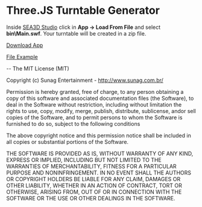 Three.JS Turntable Generator
==

Inside [SEA3D Studio](http://sea3d.poonya.com/studio)
 click in __App -> Load From File__ and select __bin\Main.swf__. Your turntable will be created in a zip file.

[Download App](https://github.com/sunag/sea3d_studio_sdk/raw/master/Apps/ThreeJS-Turntable/bin/Main.swf)

[File Example](https://github.com/sunag/sea3d_studio_sdk/raw/master/Apps/ThreeJS-Turntable/assets/Turntable/main.sea)

--
The MIT License (MIT)

Copyright (c) Sunag Entertainment - http://www.sunag.com.br/

Permission is hereby granted, free of charge, to any person obtaining a copy
of this software and associated documentation files (the Software), to deal
in the Software without restriction, including without limitation the rights
to use, copy, modify, merge, publish, distribute, sublicense, andor sell
copies of the Software, and to permit persons to whom the Software is
furnished to do so, subject to the following conditions

The above copyright notice and this permission notice shall be included in
all copies or substantial portions of the Software.

THE SOFTWARE IS PROVIDED AS IS, WITHOUT WARRANTY OF ANY KIND, EXPRESS OR
IMPLIED, INCLUDING BUT NOT LIMITED TO THE WARRANTIES OF MERCHANTABILITY,
FITNESS FOR A PARTICULAR PURPOSE AND NONINFRINGEMENT. IN NO EVENT SHALL THE
AUTHORS OR COPYRIGHT HOLDERS BE LIABLE FOR ANY CLAIM, DAMAGES OR OTHER
LIABILITY, WHETHER IN AN ACTION OF CONTRACT, TORT OR OTHERWISE, ARISING FROM,
OUT OF OR IN CONNECTION WITH THE SOFTWARE OR THE USE OR OTHER DEALINGS IN
THE SOFTWARE.
